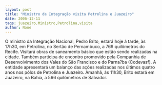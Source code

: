 ```yaml
---
layout: post
title: "Ministro da Integração visita Petrolina e Juazeiro"
date: 2006-12-11
tags: juazeiro,Ministro,Petrolina,visita
author: None
---
```

O ministro da Integração Nacional, Pedro Brito, estará hoje à tarde, às 17h30,&nbsp;em Petrolina, no Sertão de Pernambuco, a 769 quilômetros do Recife. 
Visitará&nbsp;obras de saneamento básico que estão sendo realizadas na cidade. Também participa de encontro promovido pela Companhia de Desenvolvimento dos Vales do São Francisco e do Parna?ba (Codevasf).
A entidade&nbsp;apresentará um balanço das ações realizadas nos últimos quatro anos nos pólos de Petrolina e Juazeiro.
Amanhã, às 11h30,&nbsp;Brito&nbsp;estará em Juazeiro, na Bahia, a 566 quilômetros de Salvador.  